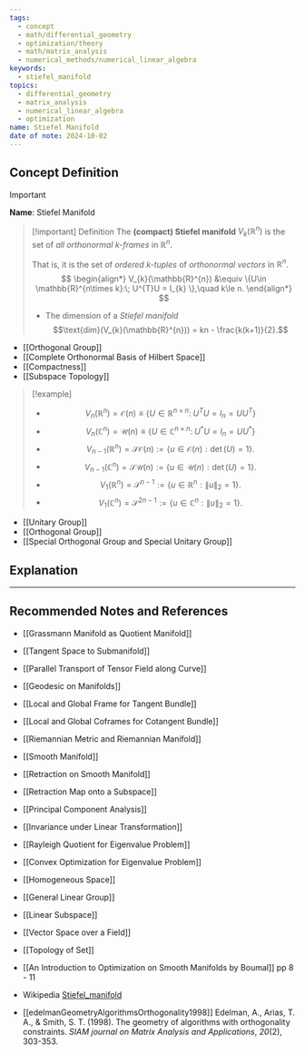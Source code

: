 ```yaml
---
tags:
  - concept
  - math/differential_geometry
  - optimization/theory
  - math/matrix_analysis
  - numerical_methods/numerical_linear_algebra
keywords:
  - stiefel_manifold
topics:
  - differential_geometry
  - matrix_analysis
  - numerical_linear_algebra
  - optimization
name: Stiefel Manifold
date of note: 2024-10-02
---
```


## Concept Definition

>[!important]
>**Name**: Stiefel Manifold

>[!important] Definition
>The **(compact) Stiefel manifold** $V_{k}(\mathbb{R}^{n})$ is the set of *all orthonormal $k$-frames* in $\mathbb{R}^n$. 
>
>That is, it is the set of *ordered $k$-tuples* of *orthonormal vectors* in $\mathbb{R}^n$.  
>$$
> \begin{align*}
> V_{k}(\mathbb{R}^{n}) &\equiv \{U\in \mathbb{R}^{n\times k}:\;  U^{T}U =  I_{k} \},\quad k\le n.
> \end{align*}
>$$ 
>- The dimension of a *Stiefel manifold* $$\text{dim}(V_{k}(\mathbb{R}^{n})) = kn - \frac{k(k+1)}{2}.$$

- [[Orthogonal Group]]
- [[Complete Orthonormal Basis of Hilbert Space]]
- [[Compactness]]
- [[Subspace Topology]]


>[!example]
>- $$V_{n}(\mathbb{R}^{n}) = \mathcal{O}(n) \equiv \{U\in \mathbb{R}^{n\times n}:\;  U^{T}U =  I_{n} = UU^{T} \}$$ 
>- $$V_{n}(\mathbb{C}^{n}) = \mathcal{U}(n) \equiv \{U\in \mathbb{C}^{n\times n}:\;  U^{*}U =  I_{n} = UU^{*} \}$$ 
>- $$V_{n-1}(\mathbb{R}^{n}) = \mathcal{SO}(n) := \{ u\in \mathcal{O}(n): \det(U) = 1  \}.$$
>- $$V_{n-1}(\mathbb{C}^{n}) = \mathcal{SU}(n) := \{ u\in \mathcal{U}(n) : \det(U) = 1   \}.$$
>- $$V_{1}(\mathbb{R}^{n}) = \mathcal{S}^{n-1} := \{ u\in \mathbb{R}^{n}: \lVert u \rVert_{2} = 1  \}.$$
>- $$V_{1}(\mathbb{C}^{n}) = \mathcal{S}^{2n-1} := \{ u\in \mathbb{C}^{n}: \lVert u \rVert_{2} = 1  \}.$$

- [[Unitary Group]]
- [[Orthogonal Group]]
- [[Special Orthogonal Group and Special Unitary Group]]


## Explanation





-----------
##  Recommended Notes and References


- [[Grassmann Manifold as Quotient Manifold]]

- [[Tangent Space to Submanifold]]
- [[Parallel Transport of Tensor Field along Curve]]
- [[Geodesic on Manifolds]]

- [[Local and Global Frame for Tangent Bundle]]
- [[Local and Global Coframes for Cotangent Bundle]]
- [[Riemannian Metric and Riemannian Manifold]]
- [[Smooth Manifold]]

- [[Retraction on Smooth Manifold]]
- [[Retraction Map onto a Subspace]]

- [[Principal Component Analysis]]
- [[Invariance under Linear Transformation]]
- [[Rayleigh Quotient for Eigenvalue Problem]]
- [[Convex Optimization for Eigenvalue Problem]]


- [[Homogeneous Space]]

- [[General Linear Group]]

- [[Linear Subspace]]
- [[Vector Space over a Field]]
- [[Topology of Set]]


- [[An Introduction to Optimization on Smooth Manifolds by Boumal]] pp 8 - 11
- Wikipedia [Stiefel_manifold](https://en.wikipedia.org/wiki/Stiefel_manifold)
- [[edelmanGeometryAlgorithmsOrthogonality1998]] Edelman, A., Arias, T. A., & Smith, S. T. (1998). The geometry of algorithms with orthogonality constraints. _SIAM journal on Matrix Analysis and Applications_, _20_(2), 303-353.